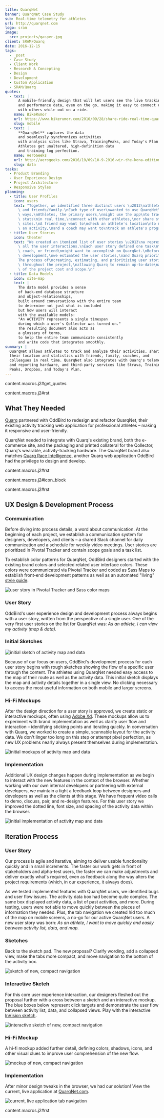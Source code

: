 ```yaml
---
title: QuarqNet
banner: QuarqNet Case Study
sub: Real-time telemetry for athletes
url: http://quarqnet.com
logo: sram
image:
  src: projects/qasper.jpg
client: SRAM/Quarq
date: 2016-12-15
tags:
  - _post
  - Case Study
  - Client Work
  - Research & Concepting
  - Design
  - Development
  - Custom Application
  - SRAM/Quarq
quotes:
  - text: |
      A mobile-friendly design that will let users see the live tracking
      and performance data, even on the go, making it easy to connect up
      with others while out on a ride.
    name: BikeRumor
    url: https://www.bikerumor.com/2016/09/28/share-ride-real-time-quarq-qollector/
    slug: mobile
  - text: |
      **QuarqNet** captures the data
      and seamlessly synchronizes activities
      with analysis sites like Strava, TrainingPeaks, and Today's Plan.
      Athletes get unaltered, high-definition data
      and training log perfection.
    name: AeroGeeks
    url: http://aerogeeks.com/2016/10/09/10-9-2016-wir-the-kona-edition/
    slug: data
tasks:
  - Product Branding
  - User Experience Design
  - Project Architecture
  - Responsive Styles
planning:
  - title: User Profiles
    icon: users
    text: "Together, we identified three distinct users \u2013\nathletes, coaches,\
      \ and friends/family.\nEach type of user\nwanted to use QuarqNet\nin unique\
      \ ways.\nAthletes, the primary users,\nmight use the app\nto track routes and\
      \ stats\nin real time,\nconnect with other athletes,\nor share stats on third-party\
      \ sites.\nA friend may want to\ncheck an athlete's location\nto meet up for\
      \ an activity,\nand a coach may want to\ntrack an athlete's progress over time.\n"
  - title: User Stories
    icon: theater
    text: "We created an itemized list of user stories \u2013\na representation of\
      \ all the user interactions.\nEach user story defined one task\nthat an athlete,\
      \ coach, or friend\nmight want to accomplish on QuarqNet.\nBefore beginning\
      \ development,\nwe estimated the user stories,\nand Quarq prioritized them.\n\
      The process of\ncreating, estimating, and prioritizing user stories\ncontinued\
      \ throughout the project,\nallowing Quarq to remain up-to-date\nand in control\
      \ of the project cost and scope.\n"
  - title: Data Models
    icon: site-map
    text: |
      The data model provides a sense
      of back-end database structure
      and object-relationships,
      built around conversations with the entire team
      to determine not just what is included
      but how users will interact
      with the available models:
      "An ACTIVITY represents a single timespan
      during which a user's Qollector was turned on."
      The resulting document also acts as
      a glossary of terms,
      to help the entire team communicate consistently
      and write code that integrates smoothly.
summary: |
  QuarqNet allows athletes to track and analyze their activities, sharing
  their location and statistics with friends, family, coaches, and
  colleagues in real time. QuarqNet also integrates with Quarq's telemetry
  and reporting hardware, and third-party services like Strava, Training
  Peaks, Dropbox, and Today's Plan.
---
```


content.macros.j2\#get\_quotes

content.macros.j2\#rst

## What They Needed

[Quarq] partnered with OddBird to redesign and refactor QuarqNet, their
existing activity tracking web application for professional athletes –
making it responsive and user-friendly.

QuarqNet needed to integrate with Quarq's existing brand, both the
e-commerce site, and the packaging and printed collateral for the
Qollector, Quarq's wearable, activity-tracking hardware. The QuarqNet
brand also matches [Quarq Race Intelligence], another Quarq web
application OddBird had the privilege to design and develop.

content.macros.j2\#rst

content.macros.j2\#icon\_block

content.macros.j2\#rst

  [Quarq]: https://www.quarq.com
  [Quarq Race Intelligence]: https://www.quarqrace.com/

## UX Design & Development Process

### Communication

Before diving into process details, a word about communication. At the
beginning of each project, we establish a communication system for
designers, developers, and clients – a shared Slack channel for daily
communication and a schedule for weekly video meetings. User stories are
prioritized in Pivotal Tracker and contain scope goals and a task list.

To establish color patterns for QuarqNet, OddBird designers started with
the existing brand colors and selected related user interface colors.
These colors were communicated via Pivotal Tracker and coded as Sass
Maps to establish front-end development patterns as well as an automated
"living" [style guide].

<img src="/static/images/work/quarqnet/communication.jpg" class="extend-large extend-large" alt="user story in Pivotal Tracker and Sass color maps" />

  [style guide]: http://quarqnet.com/styleguide/config-colors.html

### User Story

OddBird's user experience design and development process always begins
with a user story, written from the perspective of a single user. One of
the very first user stories on the list for QuarqNet was: *As an
athlete, I can view my activity (map & data).*

### Initial Sketches

<img src="/static/images/work/quarqnet/activity.jpg" class="extend-left img-shadow extend-left img-shadow" alt="initial sketch of activity map and data" />

Because of our focus on users, OddBird's development process for each
user story begins with rough sketches showing the flow of a specific
user through the content. The athletes using QuarqNet needed easy access
to the map of their route as well as the activity data. This initial
sketch displays the map and activity details together in a single view.
No clicking necessary to access the most useful information on both
mobile and larger screens.

### Hi-Fi Mockups

After the design direction for a user story is approved, we create
static or interactive mockups, often using [Adobe Xd]. These mockups
allow us to experiment with brand implementation as well as clarify user
flow and interaction – identifying sticking points and iterating
quickly. In conversation with Quarq, we worked to create a simple,
scannable layout for the activity data. We don't linger too long on this
step or attempt pixel perfection, as new UX problems nearly always
present themselves during implementation.

<img src="/static/images/work/quarqnet/mockup1.jpg" class="extend-large extend-large" alt="initial mockups of activity map and data" />

  [Adobe Xd]: http://www.adobe.com/products/experience-design.html

### Implementation

Additional UX design changes happen during implementation as we begin to
interact with the new features in the context of the browser. Whether
working with our own internal developers or partnering with external
developers, we maintain a tight a feedback loop between designers and
developers as well as the clients at this stage. We have frequent video
calls to demo, discuss, pair, and re-design features. For this user
story we improved the dotted line, font size, and spacing of the
activity data within the browser.

<img src="/static/images/work/quarqnet/implementation.jpg" class="extend-large extend-large" alt="initial implementation of activity map and data" />

## Iteration Process

### User Story

Our process is agile and iterative, aiming to deliver usable
functionality quickly and in small increments. The faster our work gets
in front of stakeholders and alpha-test users, the faster we can make
adjustments and deliver exactly what's required, even as feedback along
the way alters the project requirements (which, in our experience, it
always does).

As we tested implemented features with QuarqNet users, we identified
bugs and user flow issues. The activity data box had become quite
complex. The same box displayed activity data, a list of past
activities, and more. During testing, users were not able to move
quickly between the pieces of information they needed. Plus, the tab
navigation we created hid too much of the map on mobile screens, a no-go
for our active QuarqNet users. A new user story was born: *As an
athlete, I want to move quickly and easily between activity list, data,
and map.*

### Sketches

Back to the sketch pad. The new proposal? Clarify wording, add a
collapsed view, make the tabs more compact, and move navigation to the
bottom of the activity box.

<img src="/static/images/work/quarqnet/compact.jpg" class="extend-full extend-full" alt="sketch of new, compact navigation" />

### Interactive Sketch

For this core user experience interaction, our designers fleshed out the
proposal further with a cross between a sketch and an interactive
mockup. The blue boxes below represent click targets and demonstrate the
user flow between activity list, data, and collapsed views. Play with
the interactive [InVision sketch].

<img src="/static/images/work/quarqnet/interactive.jpg" class="extend-large extend-large" alt="interactive sketch of new, compact navigation" />

  [InVision sketch]: https://invis.io/YC8PAW1K3#/191020362_Map_Only

### Hi-Fi Mockup

A hi-fi mockup added further detail, defining colors, shadows, icons,
and other visual clues to improve user comprehension of the new flow.

<img src="/static/images/work/quarqnet/mockup3.jpg" class="extend-large img-shadow extend-large img-shadow" alt="mockup of new, compact navigation" />

### Implementation

After minor design tweaks in the browser, we had our solution! View the
current, live application at [QuarqNet.com].

<img src="/static/images/work/quarqnet/implementation3.jpg" class="extend-large extend-large" alt="current, live application tab navigation" />

content.macros.j2\#rst

  [QuarqNet.com]: https://www.quarqnet.com/

